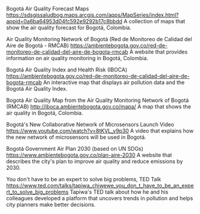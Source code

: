 Bogotá Air Quality Forecast Maps
https://sdsgissaludbog.maps.arcgis.com/apps/MapSeries/index.html?appid=0a6ba64953d04fc592e9292b17c8bbdd
A collection of maps that show the air quality forecast for Bogotá, Colombia. 

Air Quality Monitoring Network of Bogotá (Red de Monitoreo de Calidad del Aire de Bogotá - RMCAB)
https://ambientebogota.gov.co/red-de-monitoreo-de-calidad-del-aire-de-bogota-rmcab
A website that provides information on air quality monitoring in Bogotá, Colombia. 

Bogotá Air Quality Index and Health Risk (IBOCA)
https://ambientebogota.gov.co/red-de-monitoreo-de-calidad-del-aire-de-bogota-rmcab
An interactive map that displays air pollution data and the Bogotá Air Quality Index. 

Bogotá Air Quality Map from the Air Quality Monitoring Network of Bogotá (RMCAB)
http://iboca.ambientebogota.gov.co/mapa/
A map that shows the air quality in Bogotá, Colombia.  

Bogotá's New Collaborative Network of Microsensors Launch Video
https://www.youtube.com/watch?v=8tKVL_y9p30
A video that explains how the new network of microsensors will be used in Bogotá.  

Bogotá Government Air Plan 2030 (based on UN SDGs)
https://www.ambientebogota.gov.co/plan-aire-2030
A website that describes the city's plan to improve air quality and reduce emissions by 2030. 

You don't have to be an expert to solve big problems, TED Talk
https://www.ted.com/talks/tapiwa_chiwewe_you_don_t_have_to_be_an_expert_to_solve_big_problems
Tapiwa's TED talk about how he and his colleagues developed a platform that uncovers trends in pollution and helps city planners make better decisions.